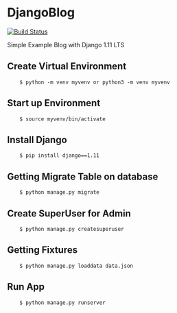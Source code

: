 # DjangoBlog

[![Build Status](https://travis-ci.org/Tony133/DjangoBlog.svg?branch=master)](https://travis-ci.org/Tony133/DjangoBlog)

Simple Example Blog with Django 1.11 LTS

## Create Virtual Environment

```
    $ python -m venv myvenv or python3 -m venv myvenv
```
## Start up Environment

```
    $ source myvenv/bin/activate
```
## Install Django

```
    $ pip install django==1.11
```

## Getting Migrate Table on database

```
    $ python manage.py migrate
```

## Create SuperUser for Admin

```
    $ python manage.py createsuperuser
```

## Getting Fixtures

```
    $ python manage.py loaddata data.json 
```

## Run App
```
    $ python manage.py runserver
```
